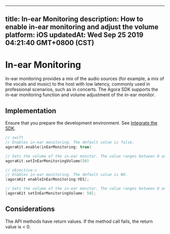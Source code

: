 
---
title: In-ear Monitoring
description: How to enable in-ear monitoring and adjust the volume
platform: iOS
updatedAt: Wed Sep 25 2019 04:21:40 GMT+0800 (CST)
---
# In-ear Monitoring
In-ear monitoring provides a mix of the audio sources (for example, a mix of the vocals and music) to the host with low latency, commonly used in professional scenarios, such as in concerts.
The Agora SDK supports the in-ear monitoring function and volume adjustment of the in-ear monitor.

## Implementation
Ensure that you prepare the development environment. See [Integrate the SDK](../../en/Video/ios_video.md).

```swift
// swift
// Enables in-ear monitoring. The default value is false.
agoraKit.enable(inEarMonitoring: true)

// Sets the volume of the in-ear monitor. The value ranges between 0 and 100. The default value is 100, which represents the original volume captured by the microphone.
agoraKit.setInEarMonitoringVolume(50)
```

```objective-c
// objective-c
// Enables in-ear monitoring. The default value is NO.
[agoraKit enableInEarMonitoring:YES];

// Sets the volume of the in-ear monitor. The value ranges between 0 and 100. The default value is 100, which represents the original volume captured by the microphone.
[agoraKit setInEarMonitoringVolume: 50];
```

## Considerations

The API methods have return values. If the method call fails, the return value is < 0.
